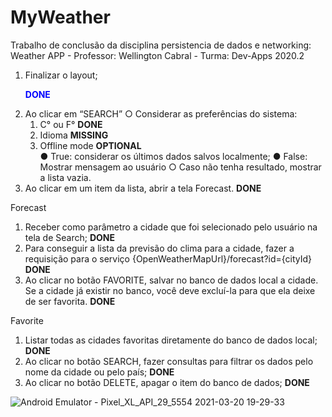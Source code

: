 # MyWeather

Trabalho de conclusão da disciplina persistencia de dados e networking: Weather APP - Professor: Wellington Cabral - Turma: Dev-Apps 2020.2

1. Finalizar o layout; <p style="color:blue"><b>DONE</b></p>
2. Ao clicar em “SEARCH”
○ Considerar as preferências do sistema:
	1. C° ou F° <b>DONE</b>
	2. Idioma <b>MISSING</b>
	3. Offline mode  <b>OPTIONAL</b>	
		● True: considerar os
		últimos dados salvos
		localmente;
		● False: Mostrar mensagem 
		ao usuário
			○ Caso não tenha resultado, mostrar a lista vazia.
3. Ao clicar em um item da lista, abrir a tela
Forecast. <b>DONE</b>

Forecast
1. Receber como parâmetro a cidade que foi selecionado pelo usuário na tela de Search; <b>DONE</b>
2. Para conseguir a lista da previsão do clima para a cidade, fazer a requisição para o serviço {OpenWeatherMapUrl}/forecast?id={cityId} <b>DONE</b>
3. Ao clicar no botão FAVORITE, salvar no banco de dados local a cidade. Se a cidade já existir no banco, você deve excluí-la para que ela deixe de ser favorita. <b>DONE</b>

Favorite
1. Listar todas as cidades favoritas diretamente do banco de dados local; <b>DONE</b>
2. Ao clicar no botão SEARCH, fazer consultas para filtrar os dados pelo nome da cidade ou pelo país; <b>DONE</b>
3. Ao clicar no botão DELETE, apagar o item do banco de dados; <b>DONE</b>


![Android Emulator - Pixel_XL_API_29_5554 2021-03-20 19-29-33](https://user-images.githubusercontent.com/61049676/111887364-6c0ee980-89b3-11eb-9021-38cf95320547.gif)





